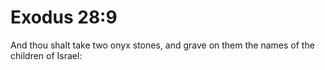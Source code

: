 # Exodus 28:9

And thou shalt take two onyx stones, and grave on them the names of the children of Israel: